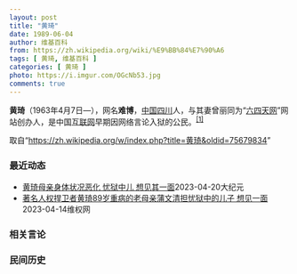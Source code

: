 ```yaml
---
layout: post
title: "黄琦"
date: 1989-06-04
author: 维基百科
from: https://zh.wikipedia.org/wiki/%E9%BB%84%E7%90%A6
tags: [ 黄琦, 维基百科 ]
categories: [ 黄琦 ]
photo: https://i.imgur.com/OGcNb53.jpg
comments: true
---
```

<div class="mw-parser-output">

<p><b>黄琦</b>（1963年4月7日<span class="useeditintro" title="Template:BLP editintro">—</span>），网名<b>难博</b>，<a href="/wiki/%E4%B8%AD%E8%8F%AF%E4%BA%BA%E6%B0%91%E5%85%B1%E5%92%8C%E5%9C%8B" class="mw-redirect" title="中華人民共和國">中国</a><a href="/wiki/%E5%9B%9B%E5%B7%9D" class="mw-redirect" title="四川">四川</a>人，与其妻曾丽同为“<a href="/wiki/%E5%85%AD%E5%9B%9B%E5%A4%A9%E7%BD%91" title="六四天网">六四天网</a>”网站创办人，是中国<a href="/wiki/%E4%BA%92%E8%81%94%E7%BD%91" title="互联网">互联网</a>早期因网络言论入狱的公民。<sup id="cite_ref-堅持普世價值_1-0" class="reference"><a href="#cite_note-堅持普世價值-1">[1]</a></sup>
</p>
</div><!--esi <esi:include src="/esitest-fa8a495983347898/content" /> --><noscript><img src="//zh.wikipedia.org/wiki/Special:CentralAutoLogin/start?type=1x1" alt="" title="" width="1" height="1" style="border: none; position: absolute;"></noscript>
<div class="printfooter" data-nosnippet="">取自“<a dir="ltr" href="https://zh.wikipedia.org/w/index.php?title=黄琦&amp;oldid=75679834">https://zh.wikipedia.org/w/index.php?title=黄琦&amp;oldid=75679834</a>”</div><div id="recent-news"><h3>最近动态</h3><ul><li><a href="https://nodebe4.github.io/waimei/2023-04-20/%E9%BB%84%E7%90%A6%E6%AF%8D%E4%BA%B2%E8%BA%AB%E4%BD%93%E7%8A%B6%E5%86%B5%E6%81%B6%E5%8C%96-%E5%BF%A7%E7%8B%B1%E4%B8%AD%E5%84%BF-%E6%83%B3%E8%A7%81%E5%85%B6%E4%B8%80%E9%9D%A2" title="黄琦母亲身体状况恶化 忧狱中儿 想见其一面—— 【大纪元2023年04月20日讯】（大纪元记者顾晓华采访报导）四川“六四天网”创办人黄琦的90岁母亲蒲文清身体状况恶化。因为年世已高，无药可治，她...">黄琦母亲身体状况恶化 忧狱中儿 想见其一面</a><time>2023-04-20</time><a class="tag">大纪元</a></li>
<li><a href="https://nodebe4.github.io/waimei/2023-04-14/%E8%91%97%E5%90%8D%E4%BA%BA%E6%9D%83%E6%8D%8D%E5%8D%AB%E8%80%85%E9%BB%84%E7%90%A689%E5%B2%81%E9%87%8D%E7%97%85%E7%9A%84%E8%80%81%E6%AF%8D%E4%BA%B2%E8%92%B2%E6%96%87%E6%B8%85%E6%8B%85%E5%BF%A7%E7%8B%B1%E4%B8%AD%E7%9A%84%E5%84%BF%E5%AD%90-%E6%83%B3%E8%A7%81%E4%B8%80%E9%9D%A2" title="著名人权捍卫者黄琦89岁重病的老母亲蒲文清担忧狱中的儿子 想见一面—— （维权网信息中心报道）2023年4月14日，本网获悉：著名人权捍卫者黄琦89岁重病的老母亲蒲文清担忧狱中的儿子，想见儿子一...">著名人权捍卫者黄琦89岁重病的老母亲蒲文清担忧狱中的儿子 想见一面</a><time>2023-04-14</time><a class="tag">维权网</a></li>
</ul></div><div id="open-opinion"><h3>相关言论</h3><ul></ul></div><div id="mjls-record"><h3>民间历史</h3><ul></ul></div>